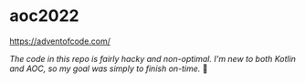 # aoc2022

https://adventofcode.com/

*The code in this repo is fairly hacky and non-optimal. I'm new to both Kotlin and AOC, so my goal was simply to finish on-time.* 🙂
